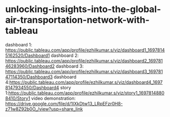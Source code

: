 # unlocking-insights-into-the-global-air-transportation-network-with-tableau
dashboard 1: https://public.tableau.com/app/profile/ezhilkumar.s/viz/dashboard1_16978145162520/Dashboard1
dashboard 2: https://public.tableau.com/app/profile/ezhilkumar.s/viz/dashboard2_16978146283960/Dashboard2
dashboard 3: https://public.tableau.com/app/profile/ezhilkumar.s/viz/dashboard3_16978147114350/Dashboard3
dashboard 4:https://public.tableau.com/app/profile/ezhilkumar.s/viz/dashboard4_16978147934550/Dashboard4
story 1:https://public.tableau.com/app/profile/ezhilkumar.s/viz/story1_16978148808410/Story1
video demonstration: https://drive.google.com/file/d/1IXkDtw13_LRpEFzr0H8-z71w8Z92b0O_/view?usp=share_link
